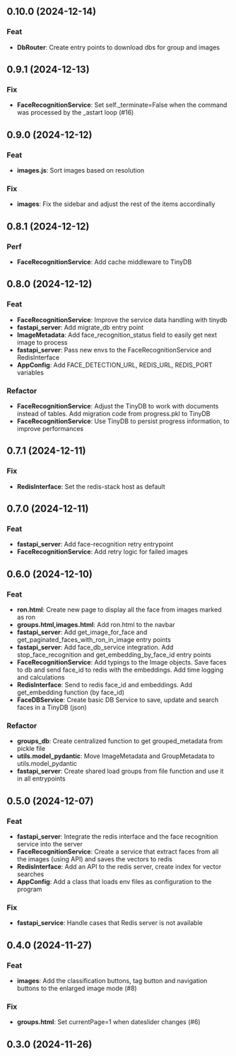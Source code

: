 ## 0.10.0 (2024-12-14)

### Feat

- **DbRouter**: Create entry points to download dbs for group and images

## 0.9.1 (2024-12-13)

### Fix

- **FaceRecognitionService**: Set self._terminate=False when the command was processed by the _astart loop (#16)

## 0.9.0 (2024-12-12)

### Feat

- **images.js**: Sort images based on resolution

### Fix

- **images**: Fix the sidebar and adjust the rest of the items accordinally

## 0.8.1 (2024-12-12)

### Perf

- **FaceRecognitionService**: Add cache middleware to TinyDB

## 0.8.0 (2024-12-12)

### Feat

- **FaceRecognitionService**: Improve the service data handling with tinydb
- **fastapi_server**: Add migrate_db entry point
- **ImageMetadata**: Add face_recognition_status field to easily get next image to process
- **fastapi_server**: Pass new envs to the FaceRecognitionService and RedisInterface
- **AppConfig**: Add FACE_DETECTION_URL, REDIS_URL, REDIS_PORT variables

### Refactor

- **FaceRecognitionService**: Adjust the TinyDB to work with documents instead of tables. Add migration code from progress.pkl to TinyDB
- **FaceRecognitionService**: Use TinyDB to persist progress information, to improve performances

## 0.7.1 (2024-12-11)

### Fix

- **RedisInterface**: Set the redis-stack host as default

## 0.7.0 (2024-12-11)

### Feat

- **fastapi_server**: Add face-recognition retry entrypoint
- **FaceRecognitionService**: Add retry logic for failed images

## 0.6.0 (2024-12-10)

### Feat

- **ron.html**: Create new page to display all the face from images marked as ron
- **groups.html,images.html**: Add ron.html to the navbar
- **fastapi_server**: Add get_image_for_face and get_paginated_faces_with_ron_in_image entry points
- **fastapi_server**: Add face_db_service integration. Add stop_face_recognition and get_embedding_by_face_id entry points
- **FaceRecognitionService**: Add typings to the Image objects. Save faces to db and send face_id to redis with the embeddings. Add time logging and calculations
- **RedisInterface**: Send to redis face_id and embeddings. Add get_embedding function (by face_id)
- **FaceDBService**: Create basic DB Service to save, update and search faces in a TinyDB (json)

### Refactor

- **groups_db**: Create centralized function to get grouped_metadata from pickle file
- **utils.model_pydantic**: Move ImageMetadata and GroupMetadata to utils.model_pydantic
- **fastapi_server**: Create shared load groups from file function and use it in all entrypoints

## 0.5.0 (2024-12-07)

### Feat

- **fastapi_server**: Integrate the redis interface and the face recognition service into the server
- **FaceRecognitionService**: Create a service that extract faces from all the images (using API) and saves the vectors to redis
- **RedisInterface**: Add an API to the redis server, create index for vector searches
- **AppConfig**: Add a class that loads env files as configuration to the program

### Fix

- **fastapi_service**: Handle cases that Redis server is not available

## 0.4.0 (2024-11-27)

### Feat

- **images**: Add the classification buttons, tag button and navigation buttons to the enlarged image mode (#8)

### Fix

- **groups.html**: Set currentPage=1 when dateslider changes (#6)

## 0.3.0 (2024-11-26)
